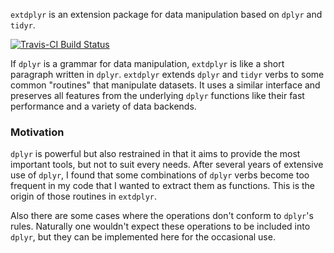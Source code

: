 `extdplyr` is an extension package for data manipulation based on `dplyr` and `tidyr`.

[![Travis-CI Build Status](https://travis-ci.org/wangyuchen/extdplyr.svg?branch=master)](https://travis-ci.org/wangyuchen/extdplyr)


If `dplyr` is a grammar for data manipulation, `extdplyr` is like a short paragraph written in `dplyr`. `extdplyr` extends `dplyr` and `tidyr` verbs to some common "routines" that manipulate datasets. It uses a similar interface and preserves all features from the underlying `dplyr` functions like their fast performance and a variety of data backends.

### Motivation
`dplyr` is powerful but also restrained in that it aims to provide the most important tools, but not to suit every needs. After several years of extensive use of `dplyr`, I found that some combinations of `dplyr` verbs become too frequent in my code that I wanted to extract them as functions. This is the origin of those routines in `extdplyr`.


Also there are some cases where the operations don't conform to `dplyr`'s rules. Naturally one wouldn't expect these operations to be included into `dplyr`, but they can be implemented here for the occasional use.


